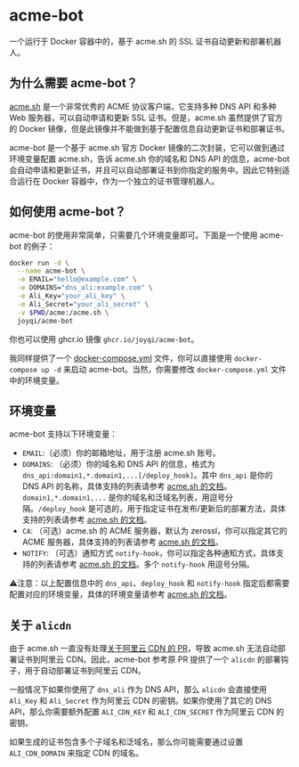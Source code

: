 # acme-bot

一个运行于 Docker 容器中的，基于 acme.sh 的 SSL 证书自动更新和部署机器人。

## 为什么需要 acme-bot？

[acme.sh](https://github.com/acmesh-official/acme.sh) 是一个非常优秀的 ACME 协议客户端，它支持多种 DNS API 和多种 Web 服务器，可以自动申请和更新 SSL 证书。但是，acme.sh 虽然提供了官方的 Docker 镜像，但是此镜像并不能做到基于配置信息自动更新证书和部署证书。

acme-bot 是一个基于 acme.sh 官方 Docker 镜像的二次封装，它可以做到通过环境变量配置 acme.sh，告诉 acme.sh 你的域名和 DNS API 的信息，acme-bot 会自动申请和更新证书，并且可以自动部署证书到你指定的服务中。因此它特别适合运行在 Docker 容器中，作为一个独立的证书管理机器人。

## 如何使用 acme-bot？

acme-bot 的使用非常简单，只需要几个环境变量即可。下面是一个使用 acme-bot 的例子：

```bash
docker run -d \
  --name acme-bot \
  -e EMAIL="hello@example.com" \
  -e DOMAINS="dns_ali:example.com" \
  -e Ali_Key="your_ali_key" \
  -e Ali_Secret="your_ali_secret" \
  -v $PWD/acme:/acme.sh \
  joyqi/acme-bot
```

你也可以使用 ghcr.io 镜像 `ghcr.io/joyqi/acme-bot`。

我同样提供了一个 [docker-compose.yml](./docker-compose.yml) 文件，你可以直接使用 `docker-compose up -d` 来启动 acme-bot。当然，你需要修改 `docker-compose.yml` 文件中的环境变量。

## 环境变量

acme-bot 支持以下环境变量：

- `EMAIL`:（必须）你的邮箱地址，用于注册 acme.sh 账号。
- `DOMAINS`: （必须）你的域名和 DNS API 的信息，格式为 `dns_api:domain1,*.domain1,...[/deploy_hook]`。其中 `dns_api` 是你的 DNS API 的名称，具体支持的列表请参考 [acme.sh 的文档](https://github.com/acmesh-official/acme.sh/wiki/dnsapi)。`domain1,*.domain1,...` 是你的域名和泛域名列表，用逗号分隔。`/deploy_hook` 是可选的，用于指定证书在发布/更新后的部署方法，具体支持的列表请参考 [acme.sh 的文档](https://github.com/acmesh-official/acme.sh/wiki/deployhooks)。
- `CA`: （可选）acme.sh 的 ACME 服务器，默认为 zerossl，你可以指定其它的 ACME 服务器，具体支持的列表请参考 [acme.sh 的文档](https://github.com/acmesh-official/acme.sh/wiki/Server)。
- `NOTIFY`: （可选）通知方式 `notify-hook`，你可以指定各种通知方式，具体支持的列表请参考 [acme.sh 的文档](https://github.com/acmesh-official/acme.sh/wiki/notify)。多个 `notify-hook` 用逗号分隔。

⚠️注意：以上配置信息中的 `dns_api`、`deploy_hook` 和 `notify-hook` 指定后都需要配置对应的环境变量，具体的环境变量请参考 [acme.sh 的文档](https://github.com/acmesh-official/acme.sh/wiki)。

## 关于 `alicdn`

由于 acme.sh 一直没有处理[关于阿里云 CDN 的 PR](https://github.com/acmesh-official/acme.sh/pull/3375)，导致 acme.sh 无法自动部署证书到阿里云 CDN。因此，acme-bot 参考原 PR 提供了一个 `alicdn` 的部署钩子，用于自动部署证书到阿里云 CDN。

一般情况下如果你使用了 `dns_ali` 作为 DNS API，那么 `alicdn` 会直接使用 `Ali_Key` 和 `Ali_Secret` 作为阿里云 CDN 的密钥。如果你使用了其它的 DNS API，那么你需要额外配置 `ALI_CDN_KEY` 和 `ALI_CDN_SECRET` 作为阿里云 CDN 的密钥。

如果生成的证书包含多个子域名和泛域名，那么你可能需要通过设置 `ALI_CDN_DOMAIN` 来指定 CDN 的域名。